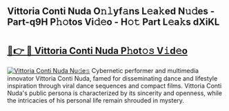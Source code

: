 ## Vittoria Conti Nuda O𝚗𝚕yf𝚊ns L𝚎a𝚔ed N𝚞𝚍es - Part-q9H P𝚑𝚘tos Vi𝚍𝚎o - H𝚘𝚝 Part L𝚎a𝚔s dXiKL

# <h2><a href="http://kf9ysy.oniu.top/?m=Vittoria+Conti+Nuda">🔗👉 🔴 Vittoria Conti Nuda P𝚑ot𝚘𝚜 V𝚒d𝚎o</a></h2>

[![Vittoria Conti Nuda Nu𝚍e𝚜](https://i.imgur.com/0qMVB7G.gif)](http://kf9ysy.oniu.top/?m=Vittoria+Conti+Nuda)
Cybernetic performer and multimedia innovator Vittoria Conti Nuda, famed for disseminating dance and lifestyle inspiration through viral dance sequences and compact films. Vittoria Conti Nuda's public persona is characterized by its sincerity and openness, while the intricacies of his personal life remain shrouded in mystery.  
